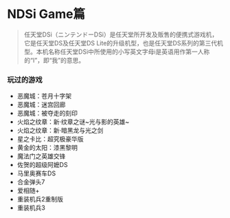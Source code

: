 # NDSi Game篇  
>任天堂DSi（ニンテンドーDSi）是任天堂所开发及贩售的便携式游戏机，它是任天堂DS及任天堂DS Lite的升级机型，也是任天堂DS系列的第三代机型。本机名称任天堂DSi中所使用的小写英文字母i是英语用作第一人称的“I”，即“我”的意思。

### 玩过的游戏  
- 恶魔城：苍月十字架
- 恶魔城：迷宫回廊
- 恶魔城：被夺走的刻印
- 火焰之纹章：新·纹章之谜~光与影的英雄~
- 火焰之纹章：新·暗黑龙与光之剑
- 星之卡比：超究极豪华版
- 黄金的太阳：漆黑黎明
- 魔法门之英雄交锋
- 佐贺的超级阿嬷DS
- 马里奥赛车DS
- 合金弹头7
- 爱相随+
- 重装机兵2重制版
- 重装机兵3
